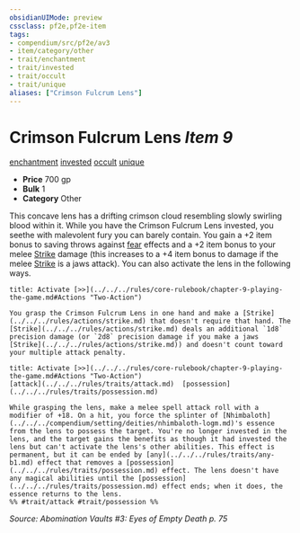 ```yaml
---
obsidianUIMode: preview
cssclass: pf2e,pf2e-item
tags:
- compendium/src/pf2e/av3
- item/category/other
- trait/enchantment
- trait/invested
- trait/occult
- trait/unique
aliases: ["Crimson Fulcrum Lens"]
---
```

# Crimson Fulcrum Lens *Item 9*  
[enchantment](../../../rules/traits/enchantment.md)  [invested](../../../rules/traits/invested.md)  [occult](../../../rules/traits/occult.md)  [unique](../../../rules/traits/unique.md)  

- **Price** 700 gp
- **Bulk** 1
- **Category** Other

This concave lens has a drifting crimson cloud resembling slowly swirling blood within it. While you have the Crimson Fulcrum Lens invested, you seethe with malevolent fury you can barely contain. You gain a +2 item bonus to saving throws against [fear](../../../rules/traits/fear.md) effects and a +2 item bonus to your melee [Strike](../../../rules/actions/strike.md) damage (this increases to a +4 item bonus to damage if the melee [Strike](../../../rules/actions/strike.md) is a jaws attack). You can also activate the lens in the following ways.

```ad-embed-ability
title: Activate [>>](../../../rules/core-rulebook/chapter-9-playing-the-game.md#Actions "Two-Action")

You grasp the Crimson Fulcrum Lens in one hand and make a [Strike](../../../rules/actions/strike.md) that doesn't require that hand. The [Strike](../../../rules/actions/strike.md) deals an additional `1d8` precision damage (or `2d8` precision damage if you make a jaws [Strike](../../../rules/actions/strike.md)) and doesn't count toward your multiple attack penalty.
```

```ad-embed-ability
title: Activate [>>](../../../rules/core-rulebook/chapter-9-playing-the-game.md#Actions "Two-Action")
[attack](../../../rules/traits/attack.md)  [possession](../../../rules/traits/possession.md)  

While grasping the lens, make a melee spell attack roll with a modifier of +18. On a hit, you force the splinter of [Nhimbaloth](../../../compendium/setting/deities/nhimbaloth-logm.md)'s essence from the lens to possess the target. You're no longer invested in the lens, and the target gains the benefits as though it had invested the lens but can't activate the lens's other abilities. This effect is permanent, but it can be ended by [any](../../../rules/traits/any-b1.md) effect that removes a [possession](../../../rules/traits/possession.md) effect. The lens doesn't have any magical abilities until the [possession](../../../rules/traits/possession.md) effect ends; when it does, the essence returns to the lens.  
%% #trait/attack #trait/possession %%
```

*Source: Abomination Vaults #3: Eyes of Empty Death p. 75*
